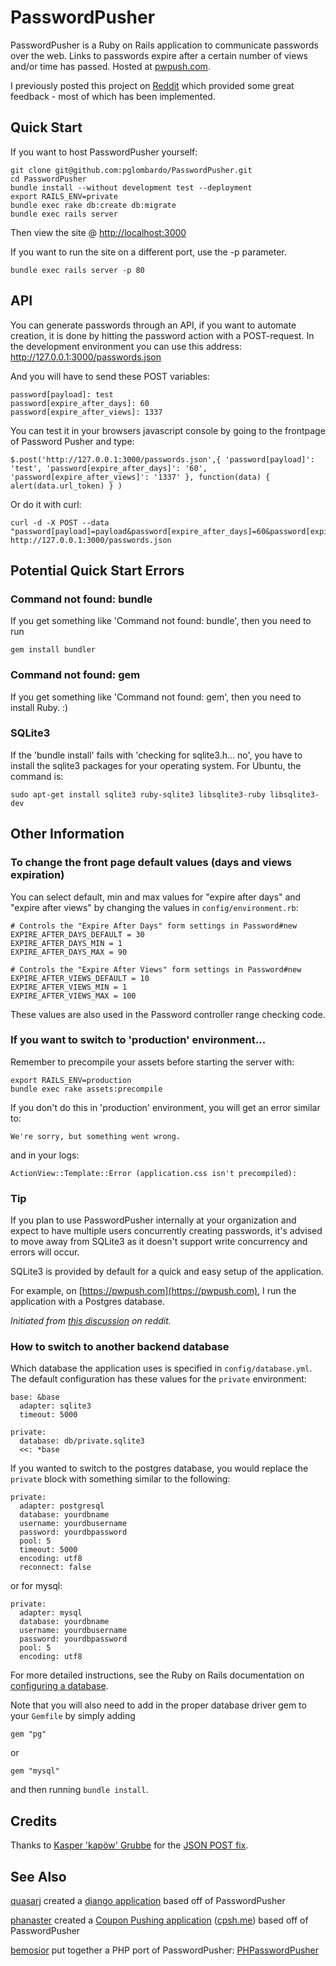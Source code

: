 # PasswordPusher

PasswordPusher is a Ruby on Rails application to communicate passwords over the web. Links to passwords expire after a certain number of views and/or time has passed. Hosted at [pwpush.com](http://www.pwpush.com).

I previously posted this project on [Reddit](http://www.reddit.com/r/sysadmin/comments/pfda0/do_you_email_out_passwords_i_wrote_this_utility/) which provided some great feedback - most of which has been implemented.

## Quick Start

If you want to host PasswordPusher yourself:

    git clone git@github.com:pglombardo/PasswordPusher.git
    cd PasswordPusher
    bundle install --without development test --deployment
    export RAILS_ENV=private
    bundle exec rake db:create db:migrate
    bundle exec rails server
    
Then view the site @ [http://localhost:3000](http://localhost:3000)

If you want to run the site on a different port, use the -p parameter.

    bundle exec rails server -p 80

## API

You can generate passwords through an API, if you want to automate creation, it is done by hitting the password action with a POST-request. In the development environment you can use this address: http://127.0.0.1:3000/passwords.json

And you will have to send these POST variables:

    password[payload]: test 
    password[expire_after_days]: 60
    password[expire_after_views]: 1337

You can test it in your browsers javascript console by going to the frontpage of Password Pusher and type:

    $.post('http://127.0.0.1:3000/passwords.json',{ 'password[payload]': 'test', 'password[expire_after_days]': '60', 'password[expire_after_views]': '1337' }, function(data) { alert(data.url_token) } )

Or do it with curl:

    curl -d -X POST --data "password[payload]=payload&password[expire_after_days]=60&password[expire_after_views]=1337" http://127.0.0.1:3000/passwords.json

## Potential Quick Start Errors

### Command not found: bundle

If you get something like 'Command not found: bundle', then you need to run

    gem install bundler

### Command not found: gem    

If you get something like 'Command not found: gem', then you need to install Ruby. :)

### SQLite3

If the 'bundle install' fails with 'checking for sqlite3.h... no', you have to install the sqlite3 packages for your operating system.  For Ubuntu, the command is:

    sudo apt-get install sqlite3 ruby-sqlite3 libsqlite3-ruby libsqlite3-dev
    
## Other Information

### To change the front page default values (days and views expiration)

You can select default, min and max values for "expire after days" and "expire after views" by changing the values in `config/environment.rb`:

    # Controls the "Expire After Days" form settings in Password#new
    EXPIRE_AFTER_DAYS_DEFAULT = 30
    EXPIRE_AFTER_DAYS_MIN = 1
    EXPIRE_AFTER_DAYS_MAX = 90

    # Controls the "Expire After Views" form settings in Password#new
    EXPIRE_AFTER_VIEWS_DEFAULT = 10
    EXPIRE_AFTER_VIEWS_MIN = 1
    EXPIRE_AFTER_VIEWS_MAX = 100

These values are also used in the Password controller range checking code.

### If you want to switch to 'production' environment...

Remember to precompile your assets before starting the server with:

    export RAILS_ENV=production
    bundle exec rake assets:precompile

If you don't do this in 'production' environment, you will get an error similar to:

    We're sorry, but something went wrong.
    
and in your logs:

    ActionView::Template::Error (application.css isn't precompiled):
    
### Tip

If you plan to use PasswordPusher internally at your organization and expect to have multiple users concurrently creating passwords, it's advised to move away from SQLite3 as it doesn't support write concurrency and errors will occur.  

SQLite3 is provided by default for a quick and easy setup of the application.

For example, on [https://pwpush.com](https://pwpush.com), I run the application with a Postgres database.

*Initiated from [this discussion](http://www.reddit.com/r/sysadmin/comments/yxps8/passwordpusher_best_way_to_deliver_passwords_to/c5zwts9) on reddit.*

### How to switch to another backend database

Which database the application uses is specified in `config/database.yml`.  The default configuration has these values for the `private` environment:

    base: &base 
      adapter: sqlite3
      timeout: 5000

    private:
      database: db/private.sqlite3
      <<: *base
    
If you wanted to switch to the postgres database, you would replace the `private` block with something similar to the following:

    private: 
      adapter: postgresql
      database: yourdbname
      username: yourdbusername
      password: yourdbpassword
      pool: 5
      timeout: 5000
      encoding: utf8
      reconnect: false

or for mysql:

    private: 
      adapter: mysql
      database: yourdbname
      username: yourdbusername
      password: yourdbpassword
      pool: 5
      encoding: utf8

For more detailed instructions, see the Ruby on Rails documentation on [configuring a database](http://guides.rubyonrails.org/getting_started.html#configuring-a-database).

Note that you will also need to add in the proper database driver gem to your `Gemfile` by simply adding

    gem "pg"

or

    gem "mysql"

and then running `bundle install`.

## Credits

Thanks to [Kasper 'kapöw' Grubbe](https://github.com/kap0w) for the [JSON POST fix](https://github.com/pglombardo/PasswordPusher/pull/3).

## See Also

[quasarj]() created a [django application](https://github.com/quasarj/projectgiraffe) based off of PasswordPusher

[phanaster](https://github.com/phanaster) created a [Coupon Pushing application](https://github.com/phanaster/cpsh.me) ([cpsh.me](http://cpsh.me/)) based off of PasswordPusher

[bemosior](https://github.com/bemosior) put together a PHP port of PasswordPusher: [PHPasswordPusher](https://github.com/bemosior/PHPasswordPusher)


